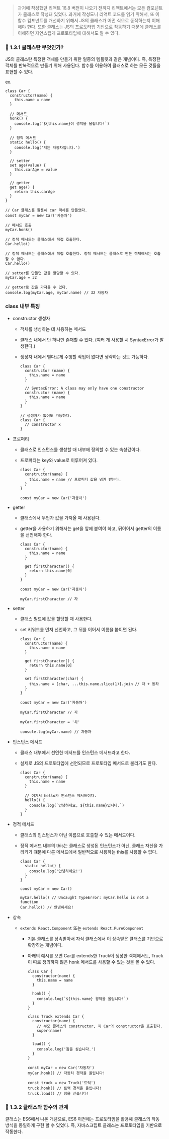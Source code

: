 > 과거에 작성했던 리액트 16.8 버전이 나오기 전까지 리액트에서는 모든 컴포넌트가 클래스로 작성돼 있었다. 과거에 작성도니 리액트 코드를 읽기 위해서, 또 이 함수 컴포넌트를 개선하기 위해서 JS의 클래스가 어떤 식으로 동작하는지 이해해야 한다. 또한 클래스는 JS의 프로토타입 기반으로 작동하기 때문에 클래스를 이해하면 자연스럽게 프로토타입에 대해서도 알 수 있다.

### 🔗 1.3.1 클래스란 무엇인가?

JS의 클래스란 특정한 객체를 만들기 위한 일종의 템플릿과 같은 개념이다. 즉, 특정한 객체를 반복적으로 만들기 위해 사용된다. 함수를 이용하여 클래스로 하는 모든 것들을 표현할 수 있다.

ex.

```
class Car {
  constructor(name) {
    this.name = name
  }

  // 메서드
  honk() {
    console.log(`${this.name}이 경적을 울립니다!`)
  }

  // 정적 메서드
  static hello() {
    console.log('저는 자동차입니다.')
  }

  // setter
  set age(value) {
    this.carAge = value
  }

  // getter
  get age() {
    return this.carAge
  }
}

// Car 클래스를 활용해 car 객체를 만들었다.
const myCar = new Car('자동차')

// 메서드 호출
myCar.honk()

// 정적 메서드는 클래스에서 직접 호출한다.
Car.hello()

// 정적 메서드는 클래스에서 직접 호출한다. 정적 메서드는 클래스로 만든 객체에서는 호출할 수 없다.
Car.hello()

// setter를 만들면 값을 할당할 수 있다.
myCar.age = 32

// getter로 값을 가져올 수 있다.
console.log(myCar.age, myCar.name) // 32 자동차
```

### class 내부 특징

- constructor 생성자

  - 객체를 생성하는 데 사용하는 메서드
  - 클래스 내에서 단 하나만 존재할 수 있다. (여러 개 사용할 시 SyntaxError가 발생한다.)
  - 생성자 내에서 별다르게 수행할 작업이 없다면 생략하는 것도 가능하다.

    ```
    class Car {
      constructor (name) {
        this.name = name
      }

      // SyntaxError: A class may only have one constructor
      constructor (name) {
        this.name = name
      }
    }

    // 생성자가 없어도 가능하다.
    class Car {
      // constructor x
    }
    ```

- 프로퍼티

  - 클래스로 인스턴스를 생성할 때 내부에 정의할 수 있는 속성값이다.
  - 프로퍼티는 key와 value로 이루어져 있다.

    ```
    class Car {
      constructor(name) {
        this.name = name // 프로퍼티 값을 넘겨 받는다.
      }
    }

    const myCar = new Car('자동차')
    ```

- getter

  - 클래스에서 무언가 값을 가져올 때 사용된다.
  - getter을 사용하기 위해서는 get을 앞에 붙여야 하고, 뒤이어서 getter의 이름을 선언해야 한다.

    ```
    class Car {
      constructor(name) {
        this.name = name
      }

      get firstCharacter() {
        return this.name[0]
      }
    }

    const myCar = new Car('자동차')

    myCar.firstCharacter // 자
    ```

- setter

  - 클래스 필드에 값을 할당할 때 사용한다.
  - set 키워드를 먼저 선언하고, 그 뒤를 이어서 이름을 붙이면 된다.

    ```
    class Car {
      constructor(name) {
        this.name = name
      }

      get firstCharacter() {
        return this.name[0]
      }

      set firstCharacter(char) {
        this.name = [char, ...this.name.slice(1)].join // 차 + 동차
      }
    }

    const myCar = new Car('자동차')

    myCar.firstCharacter // 자

    myCar.firstCharacter = '차'

    console.log(myCar.name) // 차동차
    ```

- 인스턴스 메서드

  - 클래스 내부에서 선언한 메서드를 인스턴스 메서드라고 한다.
  - 실제로 JS의 프로토타입에 선언되므로 프로토타입 메서드로 불리기도 한다.

    ```
    class Car {
      constructor(name) {
        this.name = name
      }

      // 여기서 hello가 인스턴스 메서드이다.
      hello() {
        console.log(`안녕하세요, ${this.name}입니다.`)
      }
    }
    ```

- 정적 메서드

  - 클래스의 인스턴스가 아닌 이름으로 호출할 수 있는 메서드이다.
  - 정적 메서드 내부의 this는 클래스로 생성된 인스턴스가 아닌, 클래스 자신을 가리키기 떄문에 다른 메서드에서 일반적으로 사용하는 this를 사용할 수 없다.

    ```
    class Car {
      static hello() {
        console.log('안녕하세요!')
      }
    }

    const myCar = new Car()

    myCar.hello() // Uncaught TypeError: myCar.hello is not a function
    Car.hello() // 안녕하세요!
    ```

- 상속

  - `extends React.Component` 또는 `extends React.PureComponent`

    - 기본 클래스를 상속받아서 자식 클래스에서 이 상속받은 클래스를 기반으로 확장하는 개념이다.
    - 아래의 예시를 보면 Car를 extends한 Truck이 생성한 객체에서도, Truck이 따로 정의하지 않은 honk 메서드를 사용할 수 있는 것을 볼 수 있다.

      ```
      class Car {
        constructor(name) {
          this.name = name
        }

        honk() {
          console.log(`${this.name} 경적을 울립니다!`)
        }
      }

      class Truck extends Car {
        constructor(name) {
          // 부모 클래스의 constructor, 즉 Car의 constructor을 호출한다.
          super(name)
        }

        load() {
          console.log('짐을 싣습니다.')
        }
      }

      const myCar = new Car('자동차')
      myCar.honk() // 자동차 경적을 울립니다!

      const truck = new Truck('트럭')
      truck.honk() // 트럭 경적을 울립니다!
      truck.load() // 짐을 싣습니다!
      ```

### 🔗 1.3.2 클래스와 함수의 관계

클래스는 ES6에서 나온 개념으로, ES6 이전에는 프로토타임을 활용헤 클래스의 작동 방식을 동일하게 구현 할 수 있었다. 즉, 자바스크립트 클래스는 프로토타입을 기반으로 작동한다.
